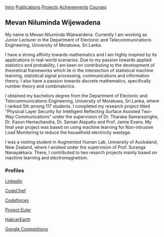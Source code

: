 [Intro](README.md)  [Publications](Publications.md)  [Projects](Projects.md)  [Achievements](Achievements.md)  [Courses](Courses.md) 
## Mevan Niluminda Wijewadena

My name is Mevan Niluminda Wijewardena. Currently I am working as Junior Lecturer in the Department of Electonic and Telecommunications Engineering, University of Moratuwa, Sri Lanka. 

I have a strong affinity towards mathematics and I am highly inspired by its applications in real-world scenarios. Due to my passion towards applied statistics and probability, I am keen on contributing to the development of theoretical frameworks which lie in the intersection of statistical machine learning, statistical signal processing, communications and information theory. I also have a passion towards discrete mathematics, specifically number theory and combinatorics.

I obtained my bachelors degree from the Department of Electonic and Telecommunications Engineering, University of Moratuwa, Sri Lanka, where I ranked 5th among 117 students. I completed my research project titled "Physical Layer Security for Intelligent Reflecting Surface Assisted Two–Way Communications" under the supervision of Dr. Tharaka Samarasinghe, Dr. Kasun Hemachandra, Dr. Saman Atapattu and Prof. Jamie Evans. My final year project was based on using machine learning for Non-intrusive Load Monitoring to reduce the houselhold electricity wastage. 

I was a visiting student in Augmented Human Lab, University of Auckaland, New Zealand, where I wroked under the supervision of Prof. Suranga Nanayakkara. There, I contributed to two resarch projects mainly based on machine learning and electromagnetism. 

### Profiles

[LinkedIn](https://www.linkedin.com/in/mevan96/)

[CodeChef](https://www.codechef.com/users/mevan123)

[Codeforces](https://codeforces.com/profile/Mevan_Niluminda)

[Project Euler](https://projecteuler.net/progress=Mevan_Niluminda)

[HakcerEarth](https://www.hackerearth.com/@Mevan_Niluminda)

[Google Competitions](https://codingcompetitions.withgoogle.com/profile)



